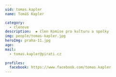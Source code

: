 ```yaml
---
uid: tomas.kapler
name: Tomáš Kapler

category:
  - clenove  
description:  ▪ člen Komise pro kulturu a spolky
img: people/tomas-kapler.jpg
heroImg: praha-11.jpg  
age: 
mail:
  - tomas.kapler@pirati.cz
 
profiles:
  facebook: https://www.facebook.com/tomas.kapler
---
```



